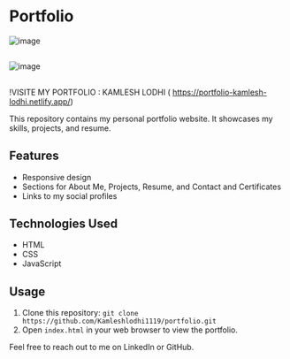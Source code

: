 # Portfolio


![image](https://github.com/Kamleshlodhi1119/portfolio/assets/111336085/5e0adc12-6307-471a-8bff-1e62a800348c)


##

![image](https://github.com/Kamleshlodhi1119/portfolio/assets/111336085/547e6eb4-afe5-4510-837c-9543b0045a4f)


## 

!VISITE MY PORTFOLIO : KAMLESH LODHI ( https://portfolio-kamlesh-lodhi.netlify.app/)

This repository contains my personal portfolio website. It showcases my skills, projects, and resume.

## Features
- Responsive design
- Sections for About Me, Projects, Resume, and Contact and Certificates
- Links to my social profiles

## Technologies Used
- HTML
- CSS
- JavaScript

## Usage
1. Clone this repository: `git clone https://github.com/Kamleshlodhi1119/portfolio.git`
2. Open `index.html` in your web browser to view the portfolio.

Feel free to reach out to me on LinkedIn or GitHub.


